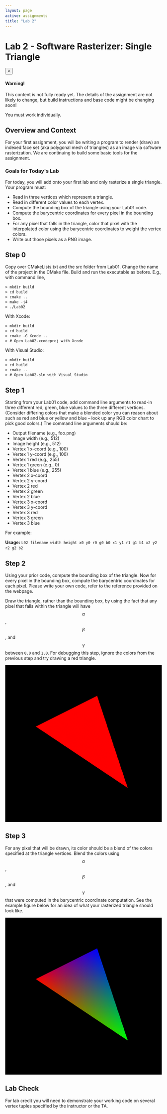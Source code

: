 ```yaml
---
layout: page
active: assignments
title: "Lab 2"
---
```


# Lab 2 - Software Rasterizer: Single Triangle

<div class="alert alert-dismissible alert-danger">
  <button type="button" class="close" data-dismiss="alert">&times;</button>
  <h4>Warning!</h4>
  <p>
    This content is not fully ready yet.
    The details of the assignment are not likely to change, but build instructions and base code might be changing soon!
  </p>
</div>


You must work individually.


## Overview and Context


For your first assignment, you will be writing a program to render (draw) an indexed face set (aka polygonal mesh of triangles) as an image via software rasterization.
We are continuing to build some basic tools for the assignment.

### Goals for Today's Lab

For today, you will add onto your first lab and only rasterize a single triangle.
Your program must:

- Read in three vertices which represent a triangle.
- Read in different color values to each vertex.
- Compute the bounding box of the triangle using your Lab01 code.
- Compute the barycentric coordinates for every pixel in the bounding box.
- For any pixel that falls in the triangle, color that pixel with the interpolated color using the barycentric coordinates to weight the vertex colors.
- Write out those pixels as a PNG image.


## Step 0

Copy over CMakeLists.txt and the src folder from Lab01.
Change the name of the project in the CMake file.
Build and run the executable as before. E.g., with command line,

```
> mkdir build
> cd build
> cmake ..
> make -j4
> ./Lab02
```

With Xcode:

```
> mkdir build
> cd build
> cmake -G Xcode ..
> # Open Lab02.xcodeproj with Xcode
```

With Visual Studio:

```
> mkdir build
> cd build
> cmake ..
> # Open Lab02.sln with Visual Studio
```


## Step 1

Starting from your Lab01 code, add command line arguments to read-in three different red, green, blue values to the three different vertices.
(Consider differing colors that make a blended color you can reason about such as red and blue or yellow and blue – look up any RGB color chart to pick good colors.)
The command line arguments should be:

- Output filename (e.g., foo.png)
- Image width (e.g., 512)
- Image height (e.g., 512)
- Vertex 1 x-coord (e.g., 100)
- Vertex 1 y-coord (e.g., 100)
- Vertex 1 red (e.g., 255)
- Vertex 1 green (e.g., 0)
- Vertex 1 blue (e.g., 255)
- Vertex 2 x-coord
- Vertex 2 y-coord
- Vertex 2 red
- Vertex 2 green
- Vertex 2 blue
- Vertex 3 x-coord
- Vertex 3 y-coord
- Vertex 3 red
- Vertex 3 green
- Vertex 3 blue

For example:

**Usage:** `L02 filename width height x0 y0 r0 g0 b0 x1 y1 r1 g1 b1 x2 y2 r2 g2 b2`


## Step 2

Using your prior code, compute the bounding box of the triangle.
Now for every pixel in the bounding box, compute the barycentric coordinates for each pixel.
Please write your own code, refer to the reference provided on the webpage.

Draw the triangle, rather than the bounding box, by using the fact that any pixel that falls within the triangle will have $$ \alpha $$, $$ \beta $$, and $$ \gamma $$ between `0.0` and `1.0`.
For debugging this step, ignore the colors from the previous step and try drawing a red triangle.

![lab2_1](lab2_1.png)


## Step 3

For any pixel that will be drawn, its color should be a blend of the colors specified at the triangle vertices.
Blend the colors using $$ \alpha $$, $$ \beta $$, and $$ \gamma $$ that were computed in the barycentric coordinate computation.
See the example figure below for an idea of what your rasterized triangle should look like.

![lab2_2](lab2_2.png)


## Lab Check

For lab credit you will need to demonstrate your working code on several vertex tuples specified by the instructor or the TA.
